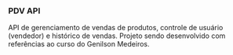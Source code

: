 ### PDV API

API de gerenciamento de vendas de produtos, controle de usuário (vendedor) e histórico de vendas.
Projeto sendo desenvolvido com referências ao curso do Genilson Medeiros.